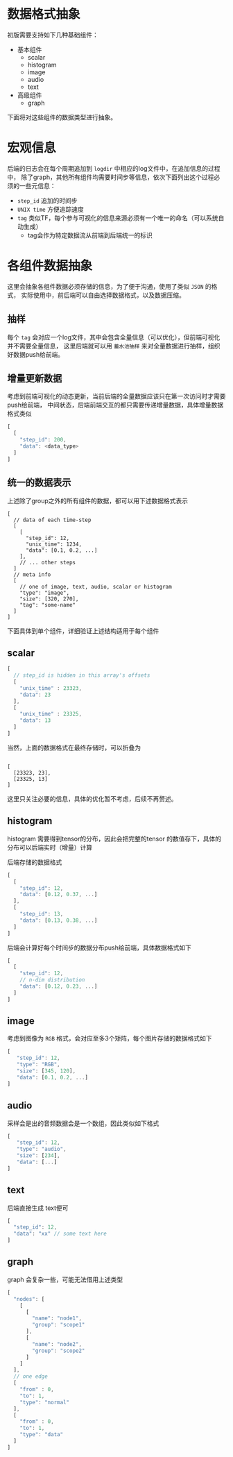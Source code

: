 # 数据格式抽象

初版需要支持如下几种基础组件：

- 基本组件
  - scalar
  - histogram
  - image
  - audio
  - text
- 高级组件
  - graph

下面将对这些组件的数据类型进行抽象。

# 宏观信息
后端的日志会在每个周期追加到 `logdir` 中相应的log文件中，在追加信息的过程中，
除了graph，其他所有组件均需要时间步等信息，依次下面列出这个过程必须的一些元信息：
- `step_id` 追加的时间步
- `UNIX time` 方便追踪速度
- `tag` 类似TF，每个参与可视化的信息来源必须有一个唯一的命名（可以系统自动生成）
  - tag会作为特定数据流从前端到后端统一的标识

# 各组件数据抽象
这里会抽象各组件数据必须存储的信息，为了便于沟通，使用了类似 `JSON` 的格式，
实际使用中，前后端可以自由选择数据格式，以及数据压缩。

## 抽样
每个 `tag` 会对应一个log文件，其中会包含全量信息（可以优化），但前端可视化并不需要全量信息，
这里后端就可以用 `蓄水池抽样` 来对全量数据进行抽样，组织好数据push给前端。

## 增量更新数据
考虑到前端可视化的动态更新，当前后端的全量数据应该只在第一次访问时才需要push给前端，
中间状态，后端前端交互的都只需要传递增量数据，具体增量数据格式类似

```javascript
[
  [
    "step_id": 200,
    "data": <data_type>
  ]
]
```


## 统一的数据表示
上述除了group之外的所有组件的数据，都可以用下述数据格式表示

```
[
  // data of each time-step
  [
    [
      "step_id": 12,
      "unix_time": 1234,
      "data": [0.1, 0.2, ...]
    ],
    // ... other steps
  ]
  // meta info
  [
    // one of image, text, audio, scalar or histogram
    "type": "image",
    "size": [320, 270],
    "tag": "some-name"
  ]
]
```

下面具体到单个组件，详细验证上述结构适用于每个组件

## scalar

```javascript
[
  // step_id is hidden in this array's offsets
  [
    "unix_time" : 23323,
    "data": 23
  ],
  [
    "unix_time" : 23325,
    "data": 13
  ]
]
```

当然，上面的数据格式在最终存储时，可以折叠为

```

[
  [23323, 23],
  [23325, 13]
]
```
这里只关注必要的信息，具体的优化暂不考虑，后续不再赘述。

## histogram
histogram 需要得到tensor的分布，因此会把完整的tensor 的数值存下，具体的分布可以后端实时（增量）计算

后端存储的数据格式

```javascript
[
  [
    "step_id": 12,
    "data": [0.12, 0.37, ...]
  ],
  [
    "step_id": 13,
    "data": [0.13, 0.38, ...]
  ]
]
```

后端会计算好每个时间步的数据分布push给前端，具体数据格式如下

```javascript
[
  [
    "step_id": 12,
    // n-dim distribution
    "data": [0.12, 0.23, ...]
  ]
]
```

## image
考虑到图像为 `RGB` 格式，会对应至多3个矩阵，每个图片存储的数据格式如下
```javascript
[
   "step_id": 12,
   "type": "RGB",
   "size": [345, 120],
   "data": [0.1, 0.2, ...]
]
```

## audio
采样会是出的音频数据会是一个数组，因此类似如下格式

```javascript
[
   "step_id": 12,
   "type": "audio",
   "size": [234],
   "data": [...]
]
```

## text
后端直接生成 text便可

```javascript
[
  "step_id": 12,
  "data": "xx" // some text here
]
```

## graph 
graph 会复杂一些，可能无法借用上述类型

```javascript
[
  "nodes": [
    [
      [
        "name": "node1",
        "group": "scope1"
      ],
      [
        "name": "node2",
        "group": "scope2"
      ]
    ]
  ],
  // one edge
  [
    "from" : 0,
    "to": 1,
    "type": "normal"
  ],
  [
    "from" : 0,
    "to": 1,
    "type": "data"
  ]
]
```
